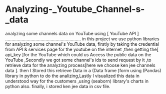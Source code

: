 # Analyzing-_Youtube_Channel-s-_data
analyzing  some channels data on YouTube using [ YouTube API ]
............................................................
in this project we use python libraries for analyzing some channel's YouTube data, firstly by taking the credential from  API & services page for the youtube on the internet ,then getting the[ api_key ]for the YouTube which could us  Access the public data on the YouTube ,Secondly we got some channel's ids to send request by it ,to retrieve data for the analyzing process[here we choose ken jee channels data ]. then I Stored this retrieve Data in a (Data frame )form using (Pandas) library in python to do the analizing,Lastly I visualized this data in understood way for the customers ,using (seaborn) library's charts in python also.
finally, i stored ken jee data in csv file.
